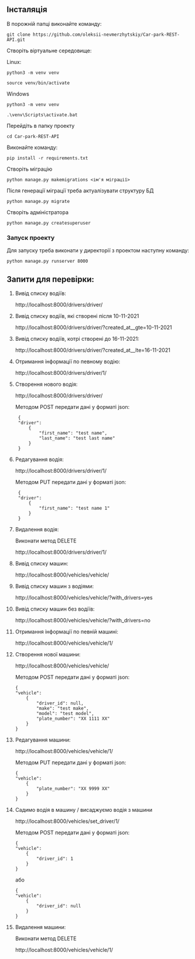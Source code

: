 

## Інсталяція



В порожній папці виконайте команду:

`git clone https://github.com/oleksii-nevmerzhytskiy/Car-park-REST-API.git`

Створіть віртуальне середовище:

Linux:

`python3 -m venv venv`

`source venv/bin/activate`

Windows

`python3 -m venv venv`

`.\venv\Scripts\activate.bat`


Перейдіть в папку проекту

`cd Car-park-REST-API`

Виконайте команду:

`pip install -r requirements.txt `


Створіть міграцію

`python manage.py makemigrations <ім'я міграції>`

Після генерації міграції треба актуалізувати структуру БД

`python manage.py migrate`

Створіть адміністратора

`python manage.py createsuperuser`
### Запуск проекту
Для запуску треба виконати у директорії з проектом наступну команду:


`python manage.py runserver 8000`



## Запити для перевірки:

1. Вивід списку водіїв:

    http://localhost:8000/drivers/driver/


2. Вивід списку водіїв, які створені після 10-11-2021

    http://localhost:8000/drivers/driver/?created_at__gte=10-11-2021


3. Вивід списку водіїв, котрі створені до 16-11-2021:

    http://localhost:8000/drivers/driver/?created_at__lte=16-11-2021


5. Отримання інформації по певному водію:

    http://localhost:8000/drivers/driver/1/


6. Створення нового водія:

    http://localhost:8000/drivers/driver/


    Методом POST передати дані у форматі json:

        {
        "driver": 
            {
                "first_name": "test name",
                "last_name": "test last name"
            }
        }

7. Редагування водія:

    http://localhost:8000/drivers/driver/1/

    Методом PUT передати дані у форматі json:

        {
        "driver": 
            {
                "first_name": "test name 1"
            }
        }
8. Видалення водія:

    Виконати метод DELETE

    http://localhost:8000/drivers/driver/1/


9. Вивід списку машин:

    http://localhost:8000/vehicles/vehicle/


10. Вивід списку машин з водіями:

      http://localhost:8000/vehicles/vehicle/?with_drivers=yes


11. Вивід списку машин без водіїв:

    http://localhost:8000/vehicles/vehicle/?with_drivers=no


12. Отримання інформації по певній машині:

    http://localhost:8000/vehicles/vehicle/1/


13. Створення нової машини:

    http://localhost:8000/vehicles/vehicle/

    Методом POST передати дані у форматі json:
    

        {
        "vehicle": 
            {
                "driver_id": null,
                "make": "test make",
                "model": "test model",
                "plate_number": "XX 1111 XX"
            }
        }
14. Редагування машини:

    http://localhost:8000/vehicles/vehicle/1/

    Методом PUT передати дані у форматі json:


        {
        "vehicle": 
            {
                "plate_number": "XX 9999 XX"
            }
        }

15. Садимо водія в машину / висаджуємо водія з машини

    http://localhost:8000/vehicles/set_driver/1/

    Методом POST передати дані у форматі json:


        {
        "vehicle": 
            {
                "driver_id": 1
            }
        }
    або

        {
        "vehicle": 
            {
                "driver_id": null
            }
        }
16. Видалення машини:

    Виконати метод DELETE

    http://localhost:8000/vehicles/vehicle/1/


